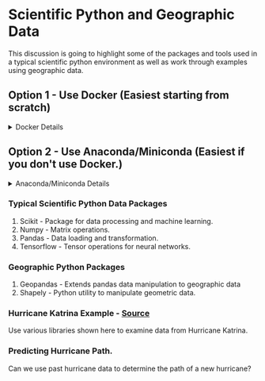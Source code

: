 # Scientific Python and Geographic Data

This discussion is going to highlight some of the packages and tools used in a typical scientific python environment as well as work through examples using geographic data. 

## Option 1 - Use Docker (Easiest starting from scratch)

<details>
<summary>Docker Details</summary>

1. Install [Docker](https://www.docker.com/get-started)
2. Install [Docker Compose](https://docs.docker.com/compose/install/)
3. Clone the repo, `git clone http://github.com/scottypate/spaceapps-scipy`
4. Build the Docker container, `docker-compose up --build -d`
5. To stop the container, `docker-compose down`
</details>

## Option 2 - Use Anaconda/Miniconda (Easiest if you don't use Docker.)
<details>
<summary>Anaconda/Miniconda Details</summary>

1. Install [Anaconda](https://docs.anaconda.com/anaconda/install/), or install [Miniconda](https://docs.conda.io/en/latest/miniconda.html)
2. Clone the repo, `git clone http://github.com/scottypate/spaceapps-scipy`
3. Create a new conda environment and install dependencies, `conda create -n spaceapps python=3 --file requirements.txt`
4. Activate the new conda env, `conda activate spaceapps`
5. Start jupyter lab, `jupyter lab`
</details>

### Typical Scientific Python Data Packages

1. Scikit - Package for data processing and machine learning. 
2. Numpy - Matrix operations.
3. Pandas - Data loading and transformation.
4. Tensorflow - Tensor operations for neural networks. 

### Geographic Python Packages

1. Geopandas - Extends pandas data manipulation to geographic data
2. Shapely - Python utility to manipulate geometric data.

### Hurricane Katrina Example - [Source](https://www.datacamp.com/community/tutorials/geospatial-data-python)

Use various libraries shown here to examine data from Hurricane Katrina.

### Predicting Hurricane Path. 

Can we use past hurricane data to determine the path of a new hurricane?